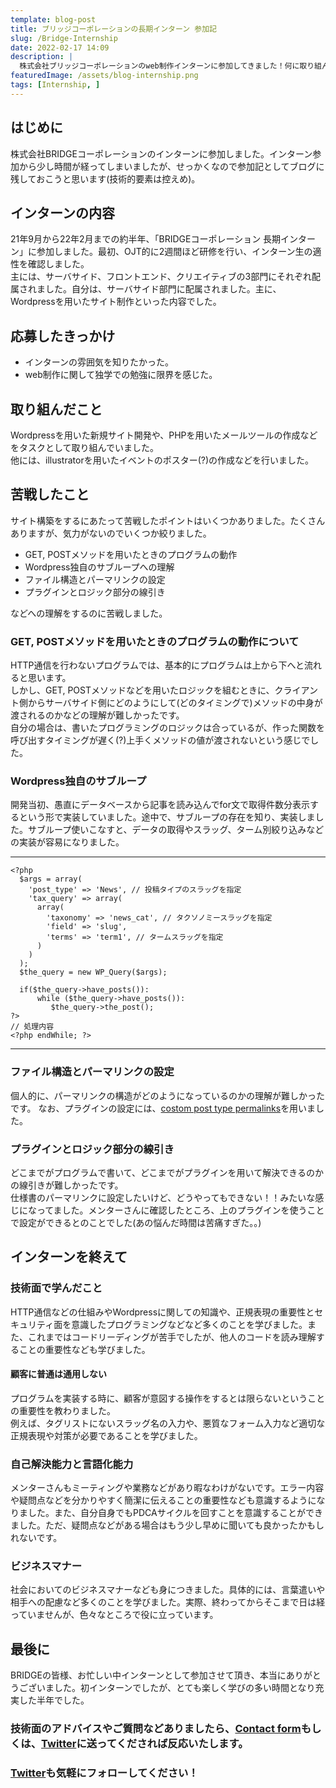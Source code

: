 ```yaml
---
template: blog-post
title: ブリッジコーポレーションの長期インターン 参加記
slug: /Bridge-Internship
date: 2022-02-17 14:09
description: |
  株式会社ブリッジコーポレーションのweb制作インターンに参加してきました！何に取り組んだのか、学んだことなどの備忘録です！！
featuredImage: /assets/blog-internship.png
tags: [Internship, ]
---
```

## はじめに
株式会社BRIDGEコーポレーションのインターンに参加しました。インターン参加から少し時間が経ってしまいましたが、せっかくなので参加記としてブログに残しておこうと思います(技術的要素は控えめ)。

## インターンの内容
21年9月から22年2月までの約半年、「BRIDGEコーポレーション 長期インターン」に参加しました。最初、OJT的に2週間ほど研修を行い、インターン生の適性を確認しました。<br>
主には、サーバサイド、フロントエンド、クリエイティブの3部門にそれぞれ配属されました。自分は、サーバサイド部門に配属されました。主に、Wordpressを用いたサイト制作といった内容でした。

## 応募したきっかけ
- インターンの雰囲気を知りたかった。
- web制作に関して独学での勉強に限界を感じた。

## 取り組んだこと
Wordpressを用いた新規サイト開発や、PHPを用いたメールツールの作成などをタスクとして取り組んでいました。<br>
他には、illustratorを用いたイベントのポスター(?)の作成などを行いました。

## 苦戦したこと
サイト構築をするにあたって苦戦したポイントはいくつかありました。たくさんありますが、気力がないのでいくつか絞りました。
- GET, POSTメソッドを用いたときのプログラムの動作
- Wordpress独自のサブループへの理解
- ファイル構造とパーマリンクの設定
- プラグインとロジック部分の線引き

などへの理解をするのに苦戦しました。
### GET, POSTメソッドを用いたときのプログラムの動作について
HTTP通信を行わないプログラムでは、基本的にプログラムは上から下へと流れると思います。<br>しかし、GET, POSTメソッドなどを用いたロジックを組むときに、クライアント側からサーバサイド側にどのようにして(どのタイミングで)メソッドの中身が渡されるのかなどの理解が難しかったです。<br>
自分の場合は、書いたプログラミングのロジックは合っているが、作った関数を呼び出すタイミングが遅く(?)上手くメソッドの値が渡されないという感じでした。

### Wordpress独自のサブループ
開発当初、愚直にデータベースから記事を読み込んでfor文で取得件数分表示するという形で実装していました。途中で、サブループの存在を知り、実装しました。サブループ使いこなすと、データの取得やスラッグ、ターム別絞り込みなどの実装が容易になりました。
***
```VB
<?php
  $args = array(
    'post_type' => 'News', // 投稿タイプのスラッグを指定
    'tax_query' => array(
      array(
        'taxonomy' => 'news_cat', // タクソノミースラッグを指定
        'field' => 'slug',
        'terms' => 'term1', // タームスラッグを指定
      )
    )
  );
  $the_query = new WP_Query($args);

  if($the_query->have_posts()):
      while ($the_query->have_posts()):
         $the_query->the_post();
?>
// 処理内容
<?php endWhile; ?>
```
***
### ファイル構造とパーマリンクの設定
個人的に、パーマリンクの構造がどのようになっているのかの理解が難しかったです。
なお、プラグインの設定には、[costom post type permalinks](https://ja.wordpress.org/plugins/custom-post-type-permalinks/)を用いました。
### プラグインとロジック部分の線引き
どこまでがプログラムで書いて、どこまでがプラグインを用いて解決できるのかの線引きが難しかったです。<br>
仕様書のパーマリンクに設定したいけど、どうやってもできない！！みたいな感じになってました。メンターさんに確認したところ、上のプラグインを使うことで設定ができるとのことでした(あの悩んだ時間は苦痛すぎた。。)

## インターンを終えて
### 技術面で学んだこと
HTTP通信などの仕組みやWordpressに関しての知識や、正規表現の重要性とセキュリティ面を意識したプログラミングなどなど多くのことを学びました。また、これまではコードリーディングが苦手でしたが、他人のコードを読み理解することの重要性なども学びました。
#### 顧客に普通は通用しない
プログラムを実装する時に、顧客が意図する操作をするとは限らないということの重要性を教わりました。<br>例えば、タグリストにないスラッグ名の入力や、悪質なフォーム入力など適切な正規表現や対策が必要であることを学びました。
### 自己解決能力と言語化能力
メンターさんもミーティングや業務などがあり暇なわけがないです。エラー内容や疑問点などを分かりやすく簡潔に伝えることの重要性なども意識するようになりました。また、自分自身でもPDCAサイクルを回すことを意識することができました。ただ、疑問点などがある場合はもう少し早めに聞いても良かったかもしれないです。
### ビジネスマナー
社会においてのビジネスマナーなども身につきました。具体的には、言葉遣いや相手への配慮など多くのことを学びました。実際、終わってからそこまで日は経っていませんが、色々なところで役に立っています。

## 最後に
BRIDGEの皆様、お忙しい中インターンとして参加させて頂き、本当にありがとうございました。初インターンでしたが、とても楽しく学びの多い時間となり充実した半年でした。

### 技術面のアドバイスやご質問などありましたら、[Contact form](https://www.kitsune-blog.tokyo/contact)もしくは、[Twitter](https://twitter.com/kitsune_yk)に送ってくだされば反応いたします。
### [Twitter](https://twitter.com/kitsune_yk)も気軽にフォローしてください！